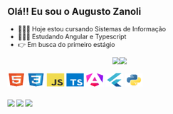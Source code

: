 ## Olá!! Eu sou o Augusto Zanoli

- 👩🏾‍🎓 Hoje estou cursando Sistemas de Informação
- 👩🏾‍💻 Estudando Angular e Typescript
- 👉 Em busca do primeiro estágio

<div style="display: flex; justify-content: center;">
  <a href="https://github.com/AugustoZanoli">
    <img height="180em" src="https://github-readme-stats.vercel.app/api?username=AugustoZanoli&show_icons=true&theme=darcula&include_all_commits=true&count_private=true"/>
  </a>
  <a href="https://github.com/AugustoZanoli">
    <img height="180em" src="https://github-readme-stats.vercel.app/api/top-langs/?username=AugustoZanoli&layout=compact&langs_count=7&theme=darcula"/>
  </a>
</div>

<div style="display: inline_block"><br>
  <img align="center" alt="HTML5" height="30" width="40" src="https://raw.githubusercontent.com/devicons/devicon/master/icons/html5/html5-original.svg">
  <img align="center" alt="CSS3" height="30" width="40" src="https://raw.githubusercontent.com/devicons/devicon/master/icons/css3/css3-original.svg">
  <img align="center" alt="JavaScript" height="30" width="40" src="https://raw.githubusercontent.com/devicons/devicon/master/icons/javascript/javascript-original.svg">
  <img align="center" alt="TypeScript" height="30" width="40" src="https://raw.githubusercontent.com/devicons/devicon/master/icons/typescript/typescript-original.svg">
  <img align="center" alt="Angular" height="30" width="40" src="https://raw.githubusercontent.com/devicons/devicon/master/icons/angular/angular-original.svg">
  <img align="center" alt="Flutter" height="30" width="40" src="https://raw.githubusercontent.com/devicons/devicon/master/icons/flutter/flutter-original.svg">
  <img align="center" alt="Python" height="30" width="40" src="https://raw.githubusercontent.com/devicons/devicon/master/icons/python/python-original.svg">
</div>

##

<div> 
  <a href="https://www.instagram.com/zanoli08/" target="_blank"><img src="https://img.shields.io/badge/-Instagram-%23E4405F?style=for-the-badge&logo=instagram&logoColor=white" target="_blank"></a>
  <a href="mailto:zancamar9@gmail.com"><img src="https://img.shields.io/badge/Gmail-D14836?style=for-the-badge&logo=gmail&logoColor=white"></a>
  <a href="https://www.linkedin.com/in/augusto-de-camargos-zanoli-9728b12a6/" target="_blank"><img src="https://img.shields.io/badge/Linkedin-%230077B5?style=for-the-badge&logo=linkedin&logoColor=white"></a>
</div>

